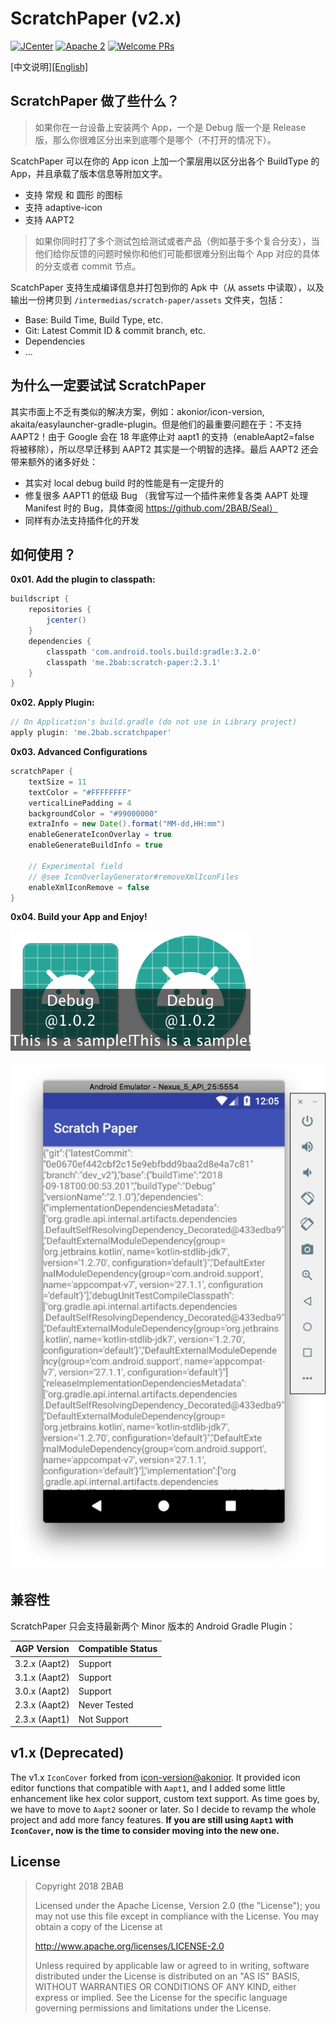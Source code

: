 # ScratchPaper (v2.x)

[![JCenter](https://api.bintray.com/packages/2bab/maven/scratch-paper/images/download.svg)](https://bintray.com/2bab/maven/scratch-paper/_latestVersion) [![Apache 2](https://img.shields.io/badge/License-Apache%202-brightgreen.svg)](https://www.apache.org/licenses/LICENSE-2.0) [![Welcome PRs](https://img.shields.io/badge/PRs-Welcome-orange.svg)](https://github.com/2BAB/ScratchPaper/pulls)

[中文说明][[English]](./README.md)

## ScratchPaper 做了些什么？

> 如果你在一台设备上安装两个 App，一个是 Debug 版一个是 Release 版，那么你很难区分出来到底哪个是哪个（不打开的情况下）。

ScatchPaper 可以在你的 App icon 上加一个蒙层用以区分出各个 BuildType 的 App，并且承载了版本信息等附加文字。

- 支持 常规 和 圆形 的图标
- 支持 adaptive-icon
- 支持 AAPT2

> 如果你同时打了多个测试包给测试或者产品（例如基于多个复合分支），当他们给你反馈的问题时候你和他们可能都很难分别出每个 App 对应的具体的分支或者 commit 节点。

ScatchPaper 支持生成编译信息并打包到你的 Apk 中（从 assets 中读取），以及输出一份拷贝到 `/intermedias/scratch-paper/assets` 文件夹，包括：

- Base: Build Time, Build Type, etc.
- Git: Latest Commit ID & commit branch, etc.
- Dependencies
- ...

## 为什么一定要试试 ScratchPaper

其实市面上不乏有类似的解决方案，例如：akonior/icon-version, akaita/easylauncher-gradle-plugin。但是他们的最重要问题在于：不支持 AAPT2！由于 Google 会在 18 年底停止对 aapt1 的支持（enableAapt2=false 将被移除），所以尽早迁移到 AAPT2 其实是一个明智的选择。最后 AAPT2 还会带来额外的诸多好处：

- 其实对 local debug build 时的性能是有一定提升的
- 修复很多 AAPT1 的低级 Bug （我曾写过一个插件来修复各类 AAPT 处理 Manifest 时的 Bug，具体查阅 https://github.com/2BAB/Seal）
- 同样有办法支持插件化的开发

## 如何使用？

**0x01. Add the plugin to classpath:**

``` gradle
buildscript {
    repositories {
        jcenter()
    }
    dependencies {
        classpath 'com.android.tools.build:gradle:3.2.0'
        classpath 'me.2bab:scratch-paper:2.3.1'
    }
}
```

**0x02. Apply Plugin:**

``` gradle
// On Application's build.gradle (do not use in Library project)
apply plugin: 'me.2bab.scratchpaper'
```


**0x03. Advanced Configurations**

``` gradle
scratchPaper {
    textSize = 11
    textColor = "#FFFFFFFF"
    verticalLinePadding = 4
    backgroundColor = "#99000000"
    extraInfo = new Date().format("MM-dd,HH:mm")
    enableGenerateIconOverlay = true
    enableGenerateBuildInfo = true

    // Experimental field
    // @see IconOverlayGenerator#removeXmlIconFiles
    enableXmlIconRemove = false
}
```

**0x04. Build your App and Enjoy!**

![](./images/ic_launcher.png)![](./images/ic_launcher_round.png)

![](./images/scratch-paper-json.jpg)

## 兼容性

ScratchPaper 只会支持最新两个 Minor 版本的 Android Gradle Plugin：

AGP Version|Compatible Status
-----------|-----------------
3.2.x (Aapt2) | Support
3.1.x (Aapt2) | Support
3.0.x (Aapt2) | Support
2.3.x (Aapt2) | Never Tested
2.3.x (Aapt1) | Not Support


## v1.x (Deprecated)

The v1.x `IconCover` forked from [icon-version@akonior](https://github.com/akonior/icon-version). It provided icon editor functions that compatible with `Aapt1`, and I added some little enhancement like hex color support, custom text support. As time goes by, we have to move to `Aapt2` sooner or later. So I decide to revamp the whole project and add more fancy features. **If you are still using `Aapt1` with `IconCover`, now is the time to consider moving into the new one.**

## License

>
> Copyright 2018 2BAB
>
>Licensed under the Apache License, Version 2.0 (the "License");
you may not use this file except in compliance with the License.
You may obtain a copy of the License at
>
>   http://www.apache.org/licenses/LICENSE-2.0
>
> Unless required by applicable law or agreed to in writing, software
distributed under the License is distributed on an "AS IS" BASIS,
WITHOUT WARRANTIES OR CONDITIONS OF ANY KIND, either express or implied.
See the License for the specific language governing permissions and
limitations under the License.


